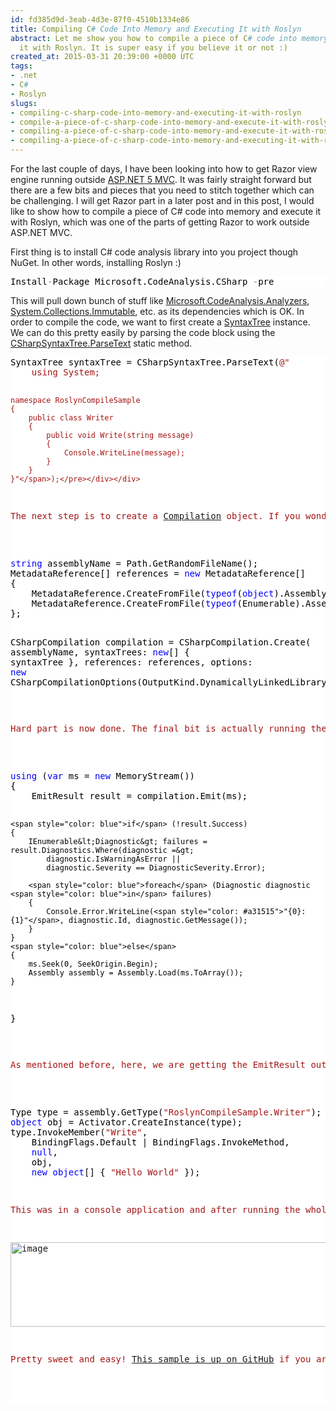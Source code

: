 ```yaml
---
id: fd385d9d-3eab-4d3e-87f0-4510b1334e86
title: Compiling C# Code Into Memory and Executing It with Roslyn
abstract: Let me show you how to compile a piece of C# code into memory and execute
  it with Roslyn. It is super easy if you believe it or not :)
created_at: 2015-03-31 20:39:00 +0000 UTC
tags:
- .net
- C#
- Roslyn
slugs:
- compiling-c-sharp-code-into-memory-and-executing-it-with-roslyn
- compile-a-piece-of-c-sharp-code-into-memory-and-execute-it-with-roslyn
- compiling-a-piece-of-c-sharp-code-into-memory-and-execute-it-with-roslyn
- compiling-a-piece-of-c-sharp-code-into-memory-and-executing-it-with-roslyn
---
```


<p>For the last couple of days, I have been looking into how to get Razor view engine running outside <a href="https://github.com/aspnet/Mvc">ASP.NET 5 MVC</a>. It was fairly straight forward but there are a few bits and pieces that you need to stitch together which can be challenging. I will get Razor part in a later post and in this post, I would like to show how to compile a piece of C# code into memory and execute it with Roslyn, which was one of the parts of getting Razor to work outside ASP.NET MVC.</p> <p>First thing is to install C# code analysis library into you project though NuGet. In other words, installing Roslyn :)</p> <div class="code-wrapper border-shadow-1"> <div style="color: black; background-color: white"><pre>Install<span style="color: gray">-</span>Package Microsoft.CodeAnalysis.CSharp <span style="color: gray">-</span>pre</pre></div></div>
<p>This will pull down bunch of stuff like <a href="http://www.nuget.org/packages/Microsoft.CodeAnalysis.Analyzers">Microsoft.CodeAnalysis.Analyzers</a>, <a href="http://www.nuget.org/packages/System.Collections.Immutable">System.Collections.Immutable</a>, etc. as its dependencies which is OK. In order to compile the code, we want to first create a <a href="http://source.roslyn.codeplex.com/#Microsoft.CodeAnalysis/Syntax/SyntaxTree.cs,8649488200d5b57a">SyntaxTree</a> instance. We can do this pretty easily by parsing the code block using the <a href="http://source.roslyn.codeplex.com/#Microsoft.CodeAnalysis.CSharp/Syntax/CSharpSyntaxTree.cs,bade6a931ef27795">CSharpSyntaxTree.ParseText</a> static method.</p>
<div class="code-wrapper border-shadow-1">
<div style="color: black; background-color: white"><pre>SyntaxTree syntaxTree = CSharpSyntaxTree.ParseText(<span style="color: #a31515">@"
    using System;

    namespace RoslynCompileSample
    {
        public class Writer
        {
            public void Write(string message)
            {
                Console.WriteLine(message);
            }
        }
    }"</span>);</pre></div></div>
<p>The next step is to create a <a href="http://source.roslyn.codeplex.com/#Microsoft.CodeAnalysis/Compilation/Compilation.cs,ec43f5a2c70b26f1">Compilation</a> object. If you wonder, the compilation object is an immutable representation of a single invocation of the compiler (code comments to the rescue). It is the actual bit which carries the information about syntax trees, reference assemblies and other important stuff which you would usually give as information to the compiler. We can create an instance of a Compilation object through another static method: <a href="http://source.roslyn.codeplex.com/#Microsoft.CodeAnalysis.CSharp/Compilation/CSharpCompilation.cs,cb0be8b9d3027ce8">CSharpCompilation.Create</a>.</p>
<div class="code-wrapper border-shadow-1">
<div style="color: black; background-color: white"><pre><span style="color: blue">string</span> assemblyName = Path.GetRandomFileName();
MetadataReference[] references = <span style="color: blue">new</span> MetadataReference[]
{
    MetadataReference.CreateFromFile(<span style="color: blue">typeof</span>(<span style="color: blue">object</span>).Assembly.Location),
    MetadataReference.CreateFromFile(<span style="color: blue">typeof</span>(Enumerable).Assembly.Location)
};

CSharpCompilation compilation = CSharpCompilation.Create(
    assemblyName,
    syntaxTrees: <span style="color: blue">new</span>[] { syntaxTree },
    references: references,
    options: <span style="color: blue">new</span> CSharpCompilationOptions(OutputKind.DynamicallyLinkedLibrary));</pre></div></div>
<p>Hard part is now done. The final bit is actually running the compilation and getting the output (in our case, it is a dynamically linked library). To run the actual compilation, we will use the <a href="http://source.roslyn.codeplex.com/#Microsoft.CodeAnalysis/Compilation/Compilation.cs,9f62285c857030a3">Emit</a> method on the Compilation object. There are a few overloads of this method but we will use the one where we can pass a <a href="https://msdn.microsoft.com/en-us/library/system.io.stream%28v=vs.110%29.aspx">Stream</a> object in and make the Emit method write the assembly bytes into it. Emit method will give us an instance of an <a href="http://source.roslyn.codeplex.com/#Microsoft.CodeAnalysis/Compilation/EmitResult.cs,19d1f60577d83c3c">EmitResult</a> object and we can pull the status of the compilation, warnings, failures, etc. from it. Here is the actual code:</p>
<div class="code-wrapper border-shadow-1">
<div style="color: black; background-color: white"><pre><span style="color: blue">using</span> (<span style="color: blue">var</span> ms = <span style="color: blue">new</span> MemoryStream())
{
    EmitResult result = compilation.Emit(ms);

    <span style="color: blue">if</span> (!result.Success)
    {
        IEnumerable&lt;Diagnostic&gt; failures = result.Diagnostics.Where(diagnostic =&gt; 
            diagnostic.IsWarningAsError || 
            diagnostic.Severity == DiagnosticSeverity.Error);

        <span style="color: blue">foreach</span> (Diagnostic diagnostic <span style="color: blue">in</span> failures)
        {
            Console.Error.WriteLine(<span style="color: #a31515">"{0}: {1}"</span>, diagnostic.Id, diagnostic.GetMessage());
        }
    }
    <span style="color: blue">else</span>
    {
        ms.Seek(0, SeekOrigin.Begin);
        Assembly assembly = Assembly.Load(ms.ToArray());
    }
}</pre></div></div>
<p>As mentioned before, here, we are getting the EmitResult out as a result and looking for its status. If it’s not a success, we get the errors out and output them. If it’s a success, we load the bytes into an <a href="https://msdn.microsoft.com/en-us/library/system.reflection.assembly%28v=vs.110%29.aspx">Assembly</a> object. The Assembly object you have here is no different the ones that you are used to. From this point on, it’s all up to your ninja reflection skills in order to execute the compiled code. For the purpose of this demo, it was as easy as the below code:</p>
<div class="code-wrapper border-shadow-1">
<div style="color: black; background-color: white"><pre>Type type = assembly.GetType(<span style="color: #a31515">"RoslynCompileSample.Writer"</span>);
<span style="color: blue">object</span> obj = Activator.CreateInstance(type);
type.InvokeMember(<span style="color: #a31515">"Write"</span>,
    BindingFlags.Default | BindingFlags.InvokeMethod,
    <span style="color: blue">null</span>,
    obj,
    <span style="color: blue">new</span> <span style="color: blue">object</span>[] { <span style="color: #a31515">"Hello World"</span> });</pre></div></div>
<p>This was in a console application and after running the whole thing, I got the expected result:</p>
<p><a href="https://tugberkugurlu.blob.core.windows.net/bloggyimages/d03de59f-8806-4942-83b3-d2b9bb93a2e2.png"><img title="image" style="border-top: 0px; border-right: 0px; background-image: none; border-bottom: 0px; padding-top: 0px; padding-left: 0px; border-left: 0px; display: inline; padding-right: 0px" border="0" alt="image" src="https://tugberkugurlu.blob.core.windows.net/bloggyimages/a275313d-31ae-4048-b810-3e4fdf9ea334.png" width="644" height="135"></a></p>
<p>Pretty sweet and easy! <a href="https://github.com/tugberkugurlu/DotNetSamples/tree/0883fb2e8c723420663e2d60140ce7591c7b311a/csharp/RoslynCompileSample">This sample is up on GitHub</a> if you are interested.</p>  
